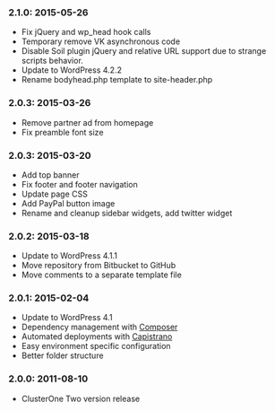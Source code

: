 ### 2.1.0: 2015-05-26

* Fix jQuery and wp_head hook calls
* Temporary remove VK asynchronous code
* Disable Soil plugin jQuery and relative URL support due to strange scripts behavior.
* Update to WordPress 4.2.2
* Rename bodyhead.php template to site-header.php

### 2.0.3: 2015-03-26

* Remove partner ad from homepage
* Fix preamble font size

### 2.0.3: 2015-03-20

* Add top banner
* Fix footer and footer navigation
* Update page CSS
* Add PayPal button image
* Rename and cleanup sidebar widgets, add twitter widget

### 2.0.2: 2015-03-18

* Update to WordPress 4.1.1
* Move repository from Bitbucket to GitHub
* Move comments to a separate template file

### 2.0.1: 2015-02-04

* Update to WordPress 4.1
* Dependency management with [Composer](http://getcomposer.org)
* Automated deployments with [Capistrano](http://www.capistranorb.com/)
* Easy environment specific configuration
* Better folder structure

### 2.0.0: 2011-08-10

* ClusterOne Two version release
